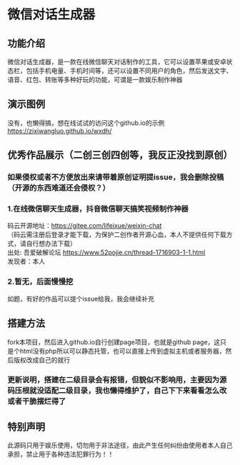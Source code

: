 # 微信对话生成器

## 功能介绍
微信对话生成器，是一款在线微信聊天对话制作的工具，它可以设置苹果或安卓状态栏，包括手机电量、手机时间等，还可以设置不同用户的角色，然后发送文字、语音、红包、转账等多种好玩的功能，可谓是一款娱乐制作神器  

## 演示图例  
没有，也懒得搞，想在线试试的访问这个github.io的示例  
https://zixiwangluo.github.io/wxdh/  

## 优秀作品展示（二创三创四创等，我反正没找到原创）  
### 如果侵权或者不方便放出来请带着原创证明提issue，我会删除投稿（开源的东西难道还会侵权？）  

### 1.在线微信聊天生成器，抖音微信聊天搞笑视频制作神器  
码云开源地址：https://gitee.com/lifeixue/weixin-chat  
（码云需注册后登录才能下载，为保护二创作者开源心血，本人不提供任何下载方式，请自行想办法下载）  
出处: 吾爱破解论坛 https://www.52pojie.cn/thread-1716903-1-1.html  
发现者：本人  

### 2.暂无，后面慢慢挖  
如题，有好的作品可以提个issue给我，我会继续补充  

## 搭建方法  
fork本项目，然后进入github.io自行创建page项目，也就是github page，这只是个html没有php所以可以静态托管，也可以直接上传到虚拟主机或者服务器，然后版权改成自己的就行  
### 更新说明，搭建在二级目录会有报错，但貌似不影响用，主要因为源码压根就没适配二级目录，我也懒得维护了，自己下下来看看怎么改或者干脆摆烂得了  

## 特别声明  
此源码只用于娱乐使用，切勿用于非法途径，由此产生任何纠纷由使用者本人自己承担，禁止用于各种违法犯罪行为！！  
